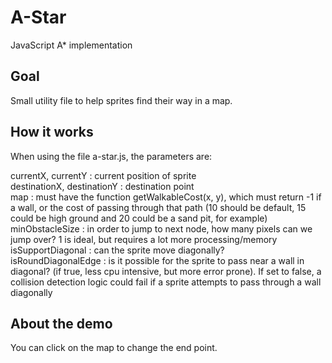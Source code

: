 # A-Star
JavaScript A* implementation

## Goal

Small utility file to help sprites find their way in a map.

## How it works

When using the file a-star.js, the parameters are:

currentX, currentY : current position of sprite  
destinationX, destinationY : destination point  
map : must have the function getWalkableCost(x, y), which must return -1 if a wall, or the cost of passing through that path (10 should be default, 15 could be high ground and 20 could be a sand pit, for example)  
minObstacleSize : in order to jump to next node, how many pixels can we jump over? 1 is ideal, but requires a lot more processing/memory  
isSupportDiagonal : can the sprite move diagonally?  
isRoundDiagonalEdge : is it possible for the sprite to pass near a wall in diagonal? (if true, less cpu intensive, but more error prone). If set to false, a collision detection logic could fail if a sprite attempts to pass through a wall diagonally  
					  
## About the demo

You can click on the map to change the end point.


